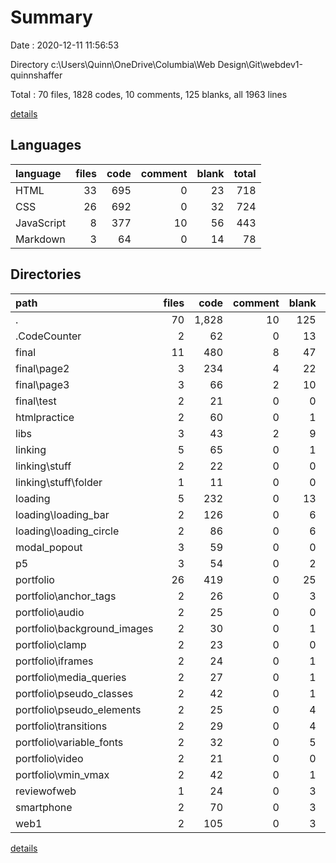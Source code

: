 # Summary

Date : 2020-12-11 11:56:53

Directory c:\Users\Quinn\OneDrive\Columbia\Web Design\Git\webdev1-quinnshaffer

Total : 70 files,  1828 codes, 10 comments, 125 blanks, all 1963 lines

[details](details.md)

## Languages
| language | files | code | comment | blank | total |
| :--- | ---: | ---: | ---: | ---: | ---: |
| HTML | 33 | 695 | 0 | 23 | 718 |
| CSS | 26 | 692 | 0 | 32 | 724 |
| JavaScript | 8 | 377 | 10 | 56 | 443 |
| Markdown | 3 | 64 | 0 | 14 | 78 |

## Directories
| path | files | code | comment | blank | total |
| :--- | ---: | ---: | ---: | ---: | ---: |
| . | 70 | 1,828 | 10 | 125 | 1,963 |
| .CodeCounter | 2 | 62 | 0 | 13 | 75 |
| final | 11 | 480 | 8 | 47 | 535 |
| final\page2 | 3 | 234 | 4 | 22 | 260 |
| final\page3 | 3 | 66 | 2 | 10 | 78 |
| final\test | 2 | 21 | 0 | 0 | 21 |
| htmlpractice | 2 | 60 | 0 | 1 | 61 |
| libs | 3 | 43 | 2 | 9 | 54 |
| linking | 5 | 65 | 0 | 1 | 66 |
| linking\stuff | 2 | 22 | 0 | 0 | 22 |
| linking\stuff\folder | 1 | 11 | 0 | 0 | 11 |
| loading | 5 | 232 | 0 | 13 | 245 |
| loading\loading_bar | 2 | 126 | 0 | 6 | 132 |
| loading\loading_circle | 2 | 86 | 0 | 6 | 92 |
| modal_popout | 3 | 59 | 0 | 0 | 59 |
| p5 | 3 | 54 | 0 | 2 | 56 |
| portfolio | 26 | 419 | 0 | 25 | 444 |
| portfolio\anchor_tags | 2 | 26 | 0 | 3 | 29 |
| portfolio\audio | 2 | 25 | 0 | 0 | 25 |
| portfolio\background_images | 2 | 30 | 0 | 1 | 31 |
| portfolio\clamp | 2 | 23 | 0 | 0 | 23 |
| portfolio\iframes | 2 | 24 | 0 | 1 | 25 |
| portfolio\media_queries | 2 | 27 | 0 | 1 | 28 |
| portfolio\pseudo_classes | 2 | 42 | 0 | 1 | 43 |
| portfolio\pseudo_elements | 2 | 25 | 0 | 4 | 29 |
| portfolio\transitions | 2 | 29 | 0 | 4 | 33 |
| portfolio\variable_fonts | 2 | 32 | 0 | 5 | 37 |
| portfolio\video | 2 | 21 | 0 | 0 | 21 |
| portfolio\vmin_vmax | 2 | 42 | 0 | 1 | 43 |
| reviewofweb | 1 | 24 | 0 | 3 | 27 |
| smartphone | 2 | 70 | 0 | 3 | 73 |
| web1 | 2 | 105 | 0 | 3 | 108 |

[details](details.md)